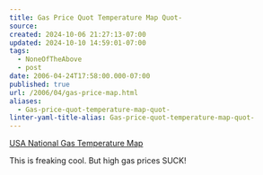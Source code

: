 ```yaml
---
title: Gas Price Quot Temperature Map Quot-
source: 
created: 2024-10-06 21:27:13-07:00
updated: 2024-10-10 14:59:01-07:00
tags:
  - NoneOfTheAbove
  - post
date: 2006-04-24T17:58:00.000-07:00
published: true
url: /2006/04/gas-price-map.html
aliases:
  - Gas-price-quot-temperature-map-quot-
linter-yaml-title-alias: Gas-price-quot-temperature-map-quot-
---
```



[USA National Gas Temperature Map](http://www.gasbuddy.com/gb_gastemperaturemap.aspx "USA National Gas Temperature Map")  
  
This is freaking cool. But high gas prices SUCK!